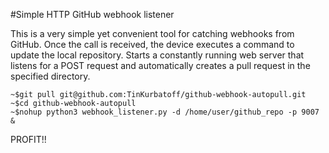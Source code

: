 #Simple HTTP GitHub webhook listener

This is a very simple yet convenient tool for catching webhooks from GitHub. Once the call is received, the device executes a command to update the local repository.
Starts a constantly running web server that listens for a POST request and automatically creates a pull request in the specified directory.

```
~$git pull git@github.com:TinKurbatoff/github-webhook-autopull.git
~$cd github-webhook-autopull 
~$nohup python3 webhook_listener.py -d /home/user/github_repo -p 9007 &
```

PROFIT!!
